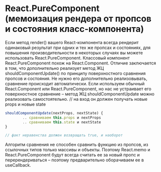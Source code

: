 # React.PureComponent (мемоизация рендера от пропсов и состояния класс-компонента)

Если метод render() вашего React-компонента всегда рендерит одинаковый результат при одних и тех же пропсах и состояниях, для повышения производительности в некоторых случаях вы можете использовать React.PureComponent.
Классовый компонент React.PureComponent похож на React.Component. Отличие заключается в том, что дополнительно реализует метод ЖЦ shouldComponentUpdate() по принципу поверхностного сравнения пропсов и состояния. Не нужно его дополнительно реализовывать, сравнение происходит автоматически.
Если используем обычный React.Component или React.PureComponent, но нас не устраивает его поверхностное сравнение – метод ЖЦ shouldComponentUpdate можно реализовать самостоятельно.
// на вход он должен получать новые props и новые state

```javascript
shouldComponentUpdate(nextProps, nextState) {
        .. сравниваем this.props и nextProps
        .. сравниваем this.state и nextState
}

// факт неравенства должен возвращать true, и наоборот
```

Алгоритм сравнения не способен сравнить функцию из пропсов, из ссылочных типов только массивы и объекты. Поэтому React.memo и React.PureComponent будут всегда считать ее за новый пропс и перерендериваться – поэтому предварительно оборачиваем ее в useCallback.
